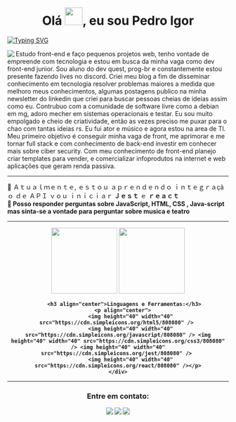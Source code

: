 <h1 align="center">Olá <img
        src="https://media3.giphy.com/media/3oKIPtjElfqwMOTbH2/giphy.gif?cid=ecf05e47paay6b31bbe5z0nvmk1ix8xds7p6l59rhhy7x9l6&rid=giphy.gif&ct=g"
        width="40px" />, eu sou Pedro Igor </h1>

[![Typing
SVG](https://readme-typing-svg.demolab.com?font=Fira+Code&pause=1000&color=DC143C&center=true&vCenter=true&width=1000&lines=I+LOVE+MINECRAFT%2C+AND+VALORANT;I+LOVE+MY+GIRLFRIEND;I+LOVE+ANIMES+AND+GAMES)](https://git.io/typing-svg)

<img align="left" src="https://i.pinimg.com/564x/92/34/25/92342590dcf27b15b03df7c98a42f958.jpg">

<p>Estudo front-end e faço pequenos projetos web, tenho vontade de empreende com tecnologia e estou em busca da minha
    vaga como dev front-end junior. Sou aluno do dev quest, prog-br e constantemente estou presente fazendo lives no
    discord. Criei meu blog a fim de disseminar conhecimento em tecnologia resolver problemas maiores a medida que
    melhoro meus conhecimentos, algumas postagens publico na minha newsletter do linkedin que criei para buscar pessoas
    cheias de ideias assim como eu.
    Contrubuo com a comunidade de software livre como a debian em mg, adoro mecher em sistemas operacionais e testar. Eu
    sou muito empolgado e cheio de criatividade, então as vezes preciso me puxar para o chao com tantas ideias rs. Eu
    fui ator e músico e agora estou na area de TI.
    Meu primeiro objetivo é conseguir minha vaga de front, me aprimorar e me tornar full stack e com conhecimento de
    back-end investir em conhecer mais sobre ciber security.
    Com meu conhecimento de front-end planejo criar templates para vender, e comercializar infoprodutos na internet e
    web aplicações que geram renda passiva.</p>

**********
<p></p>
<div align="left">
    🌱 Ａｔｕａｌｍｅｎｔｅ, ｅｓｔｏｕ ａｐｒｅｎｄｅｎｄｏ ｉｎｔｅｇｒａçãｏ ｄｅ ＡＰＩ ｖｏｕ ｉｎｉｃｉａｒ<strong> Ｊｅｓｔ</strong> ｅ <strong> ｒｅａｃｔ<strong><br>
            💬 Posso responder perguntas sobre <strong>JavaScript, HTML, CSS , Java-script </strong> <br>mas sinta-se a
            vontade para perguntar sobre musica e teatro<br>
</div>
<!--  https://psfonttk.com/letras-diferentes-para-nick/-->

***************

<div align="center">
    <img height="150em"
        src="https://github-readme-stats.vercel.app/api?username=rafinha-dev&show_icons=true&hide_border=true&count_private=true&theme=dracula" />
    <img height="150em"
        src="https://github-readme-stats.vercel.app/api/top-langs/?username=rafinha-dev&langs_count=10&count_private=true&hide_border=true&theme=dracula&layout=compact" />
    <div>


        <h3 align="center">Linguagens e Ferramentas:</h3>
        <p align="center"> 
            <img height="40" width="40" src="https://cdn.simpleicons.org/html5/808080" /> 
            <img height="40" width="40" src="https://cdn.simpleicons.org/javascript/808080" /> <img height="40" width="40" src="https://cdn.simpleicons.org/css3/808080" /> <img height="40" width="40"    src="https://cdn.simpleicons.org/jest/808080" /> 
            <img height="40" width="40" src="https://cdn.simpleicons.org/react/808080" /></p>
    </div>
</div>

*******************

<h3 align="center">Entre em contato:</h3>
<p align="center">
    <img
        src="https://custom-icon-badges.demolab.com/badge/contactpedroigor0819@gmail.com-808080?style=for-the-badge&logo=mention&logoColor=white">
    <a href="https://www.linkedin.com/in/rafinhadev/" target="blank"><img
            src="https://custom-icon-badges.demolab.com/badge/-LinkedIn-808080?style=for-the-badge&logo=linkedin&logoColor=white"></a>
    <a href="https://www.instagram.com/rafinha_dev/" target="blank"><img
            src="https://custom-icon-badges.demolab.com/badge/-Instagram-808080?style=for-the-badge&logo=instagram&logoColor=white"></a>
</p>
